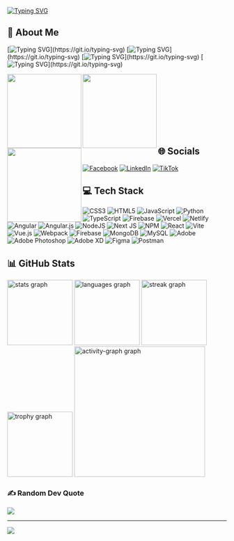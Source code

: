 [![Typing SVG](https://readme-typing-svg.demolab.com?font=Fira+Code&weight=700&duration=4000&pause=500&color=00CC2D&center=true&vCenter=true&width=900&lines=Hi+%F0%9F%91%8B%2C+I'm+Ho+Tuan+Phat;A+passionate+web+developer)](https://git.io/typing-svg)

## 💫 About Me
[![Typing SVG](https://readme-typing-svg.demolab.com?font=Fira+Code&weight=500&size=15&pause=1000&color=00BACC&width=800&height=30&lines=%E2%A6%BF+I+am+currently+a+freelancer.)](https://git.io/typing-svg)
[![Typing SVG](https://readme-typing-svg.demolab.com?font=Fira+Code&weight=500&size=15&pause=1000&color=00BACC&width=800&height=30&lines=%E2%A6%BF+The+future+goal+is+to+become+a+Fullstack+developer.)](https://git.io/typing-svg)
[![Typing SVG](https://readme-typing-svg.demolab.com?font=Fira+Code&weight=500&size=15&pause=1000&color=00BACC&width=800&height=30&lines=%E2%A6%BF+All+of+my+projects+are+available+at+404Err0rK1.)](https://git.io/typing-svg)
[![Typing SVG](https://readme-typing-svg.demolab.com?font=Fira+Code&weight=500&size=15&pause=1000&color=00BACC&width=800&height=30&lines=%E2%A6%BF+Ask+me+about+NextJS%2C+React%2C+TypeScript%2C+Angular%2C+VueJS%2C+%5BHTML%2C+JS%2C+CSS%5D%2C...)](https://git.io/typing-svg)

<img align="left" height="170" src="https://i.pinimg.com/originals/14/ef/cc/14efcc1ff7523326e6c168c4c0a1d871.gif"  />
<img align="left" height="170" src="https://i.pinimg.com/originals/7f/42/96/7f42961ece8c7cd16a1384ffd16812eb.gif"  />
<img align="left" height="170" src="https://i.pinimg.com/originals/fb/a7/c7/fba7c713a78dc212c5f53aab264d2166.gif"  />

</br></br></br></br></br></br></br></br>

## 🌐 Socials
[![Facebook](https://img.shields.io/badge/Facebook-%231877F2.svg?logo=Facebook&logoColor=white)](https://www.facebook.com/404.Err0r.K1/) [![LinkedIn](https://img.shields.io/badge/LinkedIn-%230077B5.svg?logo=linkedin&logoColor=white)](https://www.linkedin.com/in/ho-tuan-phat-web-developer/) [![TikTok](https://img.shields.io/badge/TikTok-%23000000.svg?logo=TikTok&logoColor=white)](https://www.tiktok.com/@404err0rk1/) 

## 💻 Tech Stack
![CSS3](https://img.shields.io/badge/css3-%231572B6.svg?style=for-the-badge&logo=css3&logoColor=white) ![HTML5](https://img.shields.io/badge/html5-%23E34F26.svg?style=for-the-badge&logo=html5&logoColor=white) ![JavaScript](https://img.shields.io/badge/javascript-%23323330.svg?style=for-the-badge&logo=javascript&logoColor=%23F7DF1E) ![Python](https://img.shields.io/badge/python-3670A0?style=for-the-badge&logo=python&logoColor=ffdd54) ![TypeScript](https://img.shields.io/badge/typescript-%23007ACC.svg?style=for-the-badge&logo=typescript&logoColor=white) ![Firebase](https://img.shields.io/badge/firebase-%23039BE5.svg?style=for-the-badge&logo=firebase) ![Vercel](https://img.shields.io/badge/vercel-%23000000.svg?style=for-the-badge&logo=vercel&logoColor=white) ![Netlify](https://img.shields.io/badge/netlify-%23000000.svg?style=for-the-badge&logo=netlify&logoColor=#00C7B7) ![Angular](https://img.shields.io/badge/angular-%23DD0031.svg?style=for-the-badge&logo=angular&logoColor=white) ![Angular.js](https://img.shields.io/badge/angular.js-%23E23237.svg?style=for-the-badge&logo=angularjs&logoColor=white) ![NodeJS](https://img.shields.io/badge/node.js-6DA55F?style=for-the-badge&logo=node.js&logoColor=white) ![Next JS](https://img.shields.io/badge/Next-black?style=for-the-badge&logo=next.js&logoColor=white) ![NPM](https://img.shields.io/badge/NPM-%23CB3837.svg?style=for-the-badge&logo=npm&logoColor=white) ![React](https://img.shields.io/badge/react-%2320232a.svg?style=for-the-badge&logo=react&logoColor=%2361DAFB) ![Vite](https://img.shields.io/badge/vite-%23646CFF.svg?style=for-the-badge&logo=vite&logoColor=white) ![Vue.js](https://img.shields.io/badge/vue.js-%2335495e.svg?style=for-the-badge&logo=vuedotjs&logoColor=%234FC08D) ![Webpack](https://img.shields.io/badge/webpack-%238DD6F9.svg?style=for-the-badge&logo=webpack&logoColor=black) ![Firebase](https://img.shields.io/badge/Firebase-039BE5?style=for-the-badge&logo=Firebase&logoColor=white) ![MongoDB](https://img.shields.io/badge/MongoDB-%234ea94b.svg?style=for-the-badge&logo=mongodb&logoColor=white) ![MySQL](https://img.shields.io/badge/mysql-%2300000f.svg?style=for-the-badge&logo=mysql&logoColor=white) ![Adobe](https://img.shields.io/badge/adobe-%23FF0000.svg?style=for-the-badge&logo=adobe&logoColor=white) ![Adobe Photoshop](https://img.shields.io/badge/adobe%20photoshop-%2331A8FF.svg?style=for-the-badge&logo=adobe%20photoshop&logoColor=white) ![Adobe XD](https://img.shields.io/badge/Adobe%20XD-470137?style=for-the-badge&logo=Adobe%20XD&logoColor=#FF61F6) ![Figma](https://img.shields.io/badge/figma-%23F24E1E.svg?style=for-the-badge&logo=figma&logoColor=white) ![Postman](https://img.shields.io/badge/Postman-FF6C37?style=for-the-badge&logo=postman&logoColor=white)

###
## 📊 GitHub Stats

<div align="left">
  <img src="https://github-readme-stats.vercel.app/api?username=404Err0rK1&hide_title=true&hide_rank=true&show_icons=true&include_all_commits=true&count_private=true&disable_animations=false&theme=swift&locale=en&hide_border=true&order=1" height="150" alt="stats graph"  />
  <img src="https://github-readme-stats.vercel.app/api/top-langs?username=404Err0rK1&locale=en&hide_title=true&layout=compact&card_width=320&langs_count=5&theme=swift&hide_border=true&order=2" height="150" alt="languages graph"  />
  <img src="https://streak-stats.demolab.com?user=404Err0rK1&locale=en&mode=daily&theme=swift&hide_border=true&border_radius=5&order=3" height="150" alt="streak graph"  />
  <img src="https://github-profile-trophy.vercel.app?username=404Err0rK1&theme=flat&column=-1&row=1&margin-w=8&margin-h=8&no-bg=false&no-frame=true&order=4" height="150" alt="trophy graph"  />
  <img src="https://github-readme-activity-graph.vercel.app/graph?username=404Err0rK1&radius=16&theme=github-light&area=true&order=5" height="300" alt="activity-graph graph"  />
</div>

###
### ✍️ Random Dev Quote
![](https://quotes-github-readme.vercel.app/api?type=horizontal&theme=dark)

---
[![](https://visitcount.itsvg.in/api?id=404Err0rK1&icon=0&color=0)](https://visitcount.itsvg.in)

<!-- Proudly created with GPRM ( https://gprm.itsvg.in ) -->
